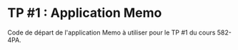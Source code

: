 # TP #1 : Application Memo

Code de départ de l'application Memo à utiliser pour le TP #1 du cours 582-4PA.